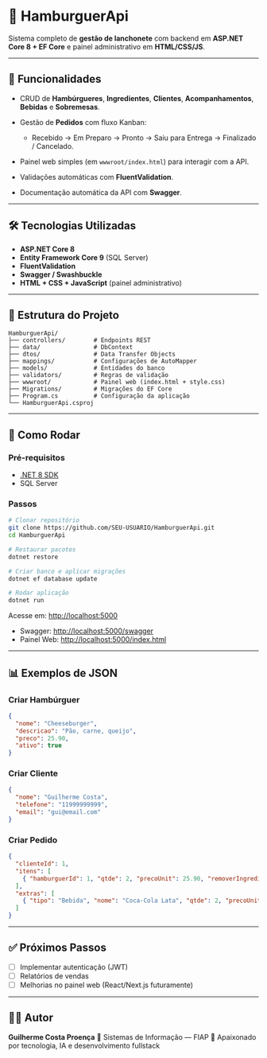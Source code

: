 # 🍔 HamburguerApi

Sistema completo de **gestão de lanchonete** com backend em **ASP.NET Core 8 + EF Core** e painel administrativo em **HTML/CSS/JS**.

---

## 📌 Funcionalidades

* CRUD de **Hambúrgueres**, **Ingredientes**, **Clientes**, **Acompanhamentos**, **Bebidas** e **Sobremesas**.
* Gestão de **Pedidos** com fluxo Kanban:

  * Recebido → Em Preparo → Pronto → Saiu para Entrega → Finalizado / Cancelado.
* Painel web simples (em `wwwroot/index.html`) para interagir com a API.
* Validações automáticas com **FluentValidation**.
* Documentação automática da API com **Swagger**.

---

## 🛠️ Tecnologias Utilizadas

* **ASP.NET Core 8**
* **Entity Framework Core 9** (SQL Server)
* **FluentValidation**
* **Swagger / Swashbuckle**
* **HTML + CSS + JavaScript** (painel administrativo)

---

## 📂 Estrutura do Projeto

```
HamburguerApi/
├── controllers/        # Endpoints REST
├── data/               # DbContext
├── dtos/               # Data Transfer Objects
├── mappings/           # Configurações de AutoMapper
├── models/             # Entidades do banco
├── validators/         # Regras de validação
├── wwwroot/            # Painel web (index.html + style.css)
├── Migrations/         # Migrações do EF Core
├── Program.cs          # Configuração da aplicação
└── HamburguerApi.csproj
```

---

## 🚀 Como Rodar

### Pré-requisitos

* [.NET 8 SDK](https://dotnet.microsoft.com/download)
* SQL Server

### Passos

```bash
# Clonar repositório
git clone https://github.com/SEU-USUARIO/HamburguerApi.git
cd HamburguerApi

# Restaurar pacotes
dotnet restore

# Criar banco e aplicar migrações
dotnet ef database update

# Rodar aplicação
dotnet run
```

Acesse em: [http://localhost:5000](http://localhost:5000)

* Swagger: [http://localhost:5000/swagger](http://localhost:5000/swagger)
* Painel Web: [http://localhost:5000/index.html](http://localhost:5000/index.html)

---

## 📊 Exemplos de JSON

### Criar Hambúrguer

```json
{
  "nome": "Cheeseburger",
  "descricao": "Pão, carne, queijo",
  "preco": 25.90,
  "ativo": true
}
```

### Criar Cliente

```json
{
  "nome": "Guilherme Costa",
  "telefone": "11999999999",
  "email": "gui@email.com"
}
```

### Criar Pedido

```json
{
  "clienteId": 1,
  "itens": [
    { "hamburguerId": 1, "qtde": 2, "precoUnit": 25.90, "removerIngredientesIds": [1] }
  ],
  "extras": [
    { "tipo": "Bebida", "nome": "Coca-Cola Lata", "qtde": 2, "precoUnit": 6.50 }
  ]
}
```

---

## ✅ Próximos Passos

* [ ] Implementar autenticação (JWT)
* [ ] Relatórios de vendas
* [ ] Melhorias no painel web (React/Next.js futuramente)

---

## 👨‍💻 Autor

**Guilherme Costa Proença**
📌 Sistemas de Informação — FIAP
🚀 Apaixonado por tecnologia, IA e desenvolvimento fullstack
